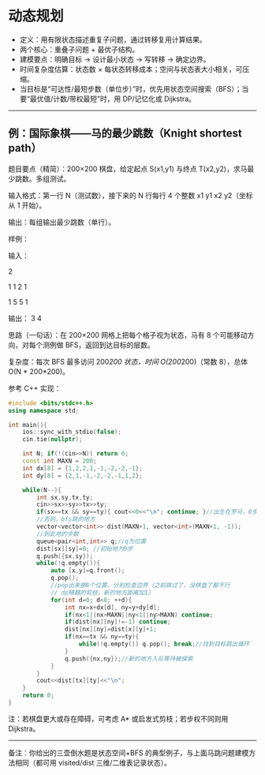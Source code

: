 # 动态规划

- 定义：用有限状态描述重复子问题，通过转移复用计算结果。
- 两个核心：重叠子问题 + 最优子结构。
- 建模要点：明确目标 → 设计最小状态 → 写转移 → 确定边界。
- 时间复杂度估算：状态数 × 每状态转移成本；空间与状态表大小相关，可压缩。
- 当目标是“可达性/最短步数（单位步）”时，优先用状态空间搜索（BFS）；当要“最优值/计数/带权最短”时，用 DP/记忆化或 Dijkstra。

---

## 例：国际象棋——马的最少跳数（Knight shortest path）

题目要点（精简）：200×200 棋盘，给定起点 S(x1,y1) 与终点 T(x2,y2)，求马最少跳数。多组测试。

输入格式：第一行 N（测试数），接下来的 N 行每行 4 个整数 x1 y1 x2 y2（坐标从 1 开始）。

输出：每组输出最少跳数（单行）。

样例：

输入：

2

1 1 2 1

1 5 5 1

输出：
3
4

思路（一句话）：在 200×200 网格上把每个格子视为状态，马有 8 个可能移动方向，对每个测例做 BFS，返回到达目标的层数。

复杂度：每次 BFS 最多访问 200*200 状态，时间 O(200*200)（常数 8），总体 O(N * 200*200)。

参考 C++ 实现：

```cpp
#include <bits/stdc++.h>
using namespace std;

int main(){
	ios::sync_with_stdio(false);
	cin.tie(nullptr);

	int N; if(!(cin>>N)) return 0;
	const int MAXN = 200;
	int dx[8] = {1,2,2,1,-1,-2,-2,-1};
	int dy[8] = {2,1,-1,-2,-2,-1,1,2};

	while(N--){
		int sx,sy,tx,ty; 
        cin>>sx>>sy>>tx>>ty;
		if(sx==tx && sy==ty){ cout<<0<<"\n"; continue; }//出生在罗马，0步
        //否则，bfs跳的地方
		vector<vector<int>> dist(MAXN+1, vector<int>(MAXN+1, -1));
        //到此地的步数
		queue<pair<int,int>> q;//q为位置
		dist[sx][sy]=0; //初始地为0步
        q.push({sx,sy});
		while(!q.empty()){
		    auto [x,y]=q.front(); 
            q.pop();
            //pop出来挪8个位置，分别检查边界（之前跳过了，没棋盘了都不行
            // dp精髓的剪枝，新的地方距离加1）
			for(int d=0; d<8; ++d){
				int nx=x+dx[d], ny=y+dy[d];
				if(nx<1||nx>MAXN||ny<1||ny>MAXN) continue;
				if(dist[nx][ny]!=-1) continue;
				dist[nx][ny]=dist[x][y]+1;
				if(nx==tx && ny==ty){
					while(!q.empty()) q.pop(); break;//找到目标跳出循环
				}
				q.push({nx,ny});//新的地方入队等待被探索
			}
		}
		cout<<dist[tx][ty]<<"\n";
	}
	return 0;
}
```

注：若棋盘更大或存在障碍，可考虑 A* 或启发式剪枝；若步权不同则用 Dijkstra。

---

备注：你给出的三壶倒水题是状态空间+BFS 的典型例子，与上面马跳问题建模方法相同（都可用 visited/dist 三维/二维表记录状态）。


